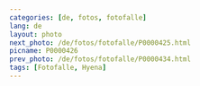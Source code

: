 ```yaml
---
categories: [de, fotos, fotofalle]
lang: de
layout: photo
next_photo: /de/fotos/fotofalle/P0000425.html
picname: P0000426
prev_photo: /de/fotos/fotofalle/P0000434.html
tags: [Fotofalle, Hyena]
---
```

